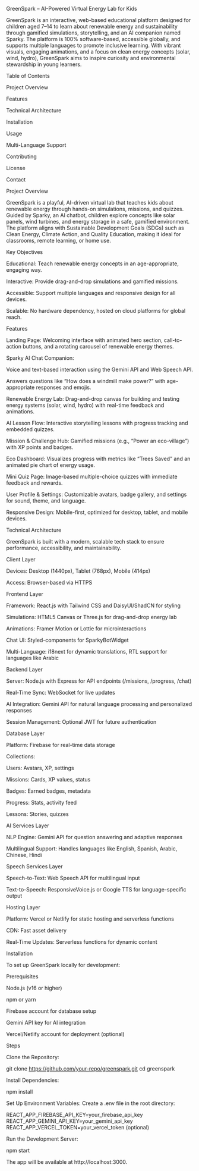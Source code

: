 GreenSpark – AI-Powered Virtual Energy Lab for Kids

GreenSpark is an interactive, web-based educational platform designed for children aged 7–14 to learn about renewable energy and sustainability through gamified simulations, storytelling, and an AI companion named Sparky. The platform is 100% software-based, accessible globally, and supports multiple languages to promote inclusive learning. With vibrant visuals, engaging animations, and a focus on clean energy concepts (solar, wind, hydro), GreenSpark aims to inspire curiosity and environmental stewardship in young learners.

Table of Contents





Project Overview



Features



Technical Architecture



Installation



Usage



Multi-Language Support



Contributing



License



Contact

Project Overview

GreenSpark is a playful, AI-driven virtual lab that teaches kids about renewable energy through hands-on simulations, missions, and quizzes. Guided by Sparky, an AI chatbot, children explore concepts like solar panels, wind turbines, and energy storage in a safe, gamified environment. The platform aligns with Sustainable Development Goals (SDGs) such as Clean Energy, Climate Action, and Quality Education, making it ideal for classrooms, remote learning, or home use.

Key Objectives





Educational: Teach renewable energy concepts in an age-appropriate, engaging way.



Interactive: Provide drag-and-drop simulations and gamified missions.



Accessible: Support multiple languages and responsive design for all devices.



Scalable: No hardware dependency, hosted on cloud platforms for global reach.

Features





Landing Page: Welcoming interface with animated hero section, call-to-action buttons, and a rotating carousel of renewable energy themes.



Sparky AI Chat Companion:





Voice and text-based interaction using the Gemini API and Web Speech API.



Answers questions like “How does a windmill make power?” with age-appropriate responses and emojis.



Renewable Energy Lab: Drag-and-drop canvas for building and testing energy systems (solar, wind, hydro) with real-time feedback and animations.



AI Lesson Flow: Interactive storytelling lessons with progress tracking and embedded quizzes.



Mission & Challenge Hub: Gamified missions (e.g., “Power an eco-village”) with XP points and badges.



Eco Dashboard: Visualizes progress with metrics like “Trees Saved” and an animated pie chart of energy usage.



Mini Quiz Page: Image-based multiple-choice quizzes with immediate feedback and rewards.



User Profile & Settings: Customizable avatars, badge gallery, and settings for sound, theme, and language.



Responsive Design: Mobile-first, optimized for desktop, tablet, and mobile devices.

Technical Architecture

GreenSpark is built with a modern, scalable tech stack to ensure performance, accessibility, and maintainability.

Client Layer





Devices: Desktop (1440px), Tablet (768px), Mobile (414px)



Access: Browser-based via HTTPS

Frontend Layer





Framework: React.js with Tailwind CSS and DaisyUI/ShadCN for styling



Simulations: HTML5 Canvas or Three.js for drag-and-drop energy lab



Animations: Framer Motion or Lottie for microinteractions



Chat UI: Styled-components for SparkyBotWidget



Multi-Language: i18next for dynamic translations, RTL support for languages like Arabic

Backend Layer





Server: Node.js with Express for API endpoints (/missions, /progress, /chat)



Real-Time Sync: WebSocket for live updates



AI Integration: Gemini API for natural language processing and personalized responses



Session Management: Optional JWT for future authentication

Database Layer





Platform: Firebase for real-time data storage



Collections:





Users: Avatars, XP, settings



Missions: Cards, XP values, status



Badges: Earned badges, metadata



Progress: Stats, activity feed



Lessons: Stories, quizzes

AI Services Layer





NLP Engine: Gemini API for question answering and adaptive responses



Multilingual Support: Handles languages like English, Spanish, Arabic, Chinese, Hindi

Speech Services Layer





Speech-to-Text: Web Speech API for multilingual input



Text-to-Speech: ResponsiveVoice.js or Google TTS for language-specific output

Hosting Layer





Platform: Vercel or Netlify for static hosting and serverless functions



CDN: Fast asset delivery



Real-Time Updates: Serverless functions for dynamic content

Installation

To set up GreenSpark locally for development:

Prerequisites





Node.js (v16 or higher)



npm or yarn



Firebase account for database setup



Gemini API key for AI integration



Vercel/Netlify account for deployment (optional)

Steps





Clone the Repository:

git clone https://github.com/your-repo/greenspark.git
cd greenspark



Install Dependencies:

npm install



Set Up Environment Variables: Create a .env file in the root directory:

REACT_APP_FIREBASE_API_KEY=your_firebase_api_key
REACT_APP_GEMINI_API_KEY=your_gemini_api_key
REACT_APP_VERCEL_TOKEN=your_vercel_token (optional)



Run the Development Server:

npm start

The app will be available at http://localhost:3000.



